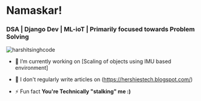 <h1 align="Left">Namaskar! </h1>
<h3 align="left">DSA | Django Dev | ML-ioT | Primarily focused towards Problem Solving</h3>


<p align="left"> <img src="https://komarev.com/ghpvc/?username=harshitsinghcode&label=Profile%20views&color=0e75b6&style=flat" alt="harshitsinghcode" /> </p>

- 🔭 I’m currently working on [Scaling of objects using IMU based environment]

- 📝 I don't regularly write articles on (https://hershiestech.blogspot.com/)

- ⚡ Fun fact **You're Technically "stalking" me :)**
